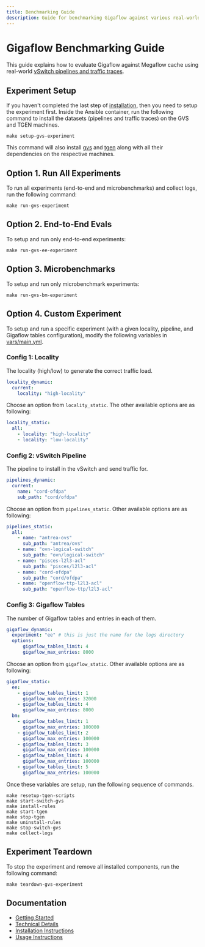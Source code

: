 ```yaml
---
title: Benchmarking Guide
description: Guide for benchmarking Gigaflow against various real-world workloads
---
```


# Gigaflow Benchmarking Guide

This guide explains how to evaluate Gigaflow against Megaflow cache using real-world [vSwitch pipelines and traffic traces](installation.md).

## Experiment Setup

If you haven't completed the last step of [installation](installation.md#gvs-and-tgen-installation), then you need to setup the experiment first.
Inside the Ansible container, run the following command to install the datasets (pipelines and traffic traces) on the GVS and TGEN machines.

```shell title="Ansible Container"
make setup-gvs-experiment
```

This command will also install [gvs](https://github.com/gigaflow-vswitch/gvs) and [tgen](https://github.com/gigaflow-vswitch/tgen) along with all their dependencies on the respective machines.

<!-- ## Experiment Options -->

## Option 1. Run All Experiments

To run all experiments (end-to-end and microbenchmarks) and collect logs, run the following command:

```shell title="Ansible Container"
make run-gvs-experiment
```

## Option 2. End-to-End Evals

To setup and run only end-to-end experiments:

```shell title="Ansible Container"
make run-gvs-ee-experiment
```

## Option 3. Microbenchmarks
To setup and run only microbenchmark experiments:

```shell title="Ansible Container"
make run-gvs-bm-experiment
```

## Option 4. Custom Experiment

To setup and run a specific experiment (with a given locality, pipeline, and Gigaflow tables configuration), modify the following variables in [vars/main.yml](https://github.com/gigaflow-vswitch/gigaflow-orchestrator/blob/asplos-25/vars/main.yml).

### Config 1: Locality

The locality (high/low) to generate the correct traffic load. 

```yaml title="vars/main.yml" linenums="68"
locality_dynamic:
  current:
    locality: "high-locality"
```

Choose an option from `locality_static`.
The other available options are as following:

```yaml title="vars/main.yml" linenums="72"
locality_static:
  all:
    - locality: "high-locality"
    - locality: "low-locality"
```

### Config 2: vSwitch Pipeline

The pipeline to install in the vSwitch and send traffic for.

```yaml title="vars/main.yml" linenums="77"
pipelines_dynamic: 
  current: 
    name: "cord-ofdpa"
    sub_path: "cord/ofdpa"
```

Choose an option from `pipelines_static`.
Other available options are as following:

```yaml title="vars/main.yml" linenums="82"
pipelines_static:
  all:
    - name: "antrea-ovs"
      sub_path: "antrea/ovs"
    - name: "ovn-logical-switch"
      sub_path: "ovn/logical-switch"
    - name: "pisces-l2l3-acl"
      sub_path: "pisces/l2l3-acl"
    - name: "cord-ofdpa"
      sub_path: "cord/ofdpa"
    - name: "openflow-ttp-l2l3-acl"
      sub_path: "openflow-ttp/l2l3-acl"
```

### Config 3: Gigaflow Tables

The number of Gigaflow tables and entries in each of them.

```yaml title="vars/main.yml" linenums="95"
gigaflow_dynamic:
  experiment: "ee" # this is just the name for the logs directory
  options:
      gigaflow_tables_limit: 4
      gigaflow_max_entries: 8000
```

Choose an option from `gigaflow_static`.
Other available options are as following:

```yaml title="vars/main.yml" linenums="101"
gigaflow_static:
  ee:
    - gigaflow_tables_limit: 1
      gigaflow_max_entries: 32000
    - gigaflow_tables_limit: 4
      gigaflow_max_entries: 8000
  bm:
    - gigaflow_tables_limit: 1
      gigaflow_max_entries: 100000
    - gigaflow_tables_limit: 2
      gigaflow_max_entries: 100000
    - gigaflow_tables_limit: 3
      gigaflow_max_entries: 100000
    - gigaflow_tables_limit: 4
      gigaflow_max_entries: 100000
    - gigaflow_tables_limit: 5
      gigaflow_max_entries: 100000
```

Once these variables are setup, run the following sequence of commands. 

```shell title="Ansible Container"
make resetup-tgen-scripts
make start-switch-gvs 
make install-rules
make start-tgen
make stop-tgen
make uninstall-rules 
make stop-switch-gvs
make collect-logs
```

## Experiment Teardown

To stop the experiment and remove all installed components, run the following command:

```shell title="Ansible Container"
make teardown-gvs-experiment
```

<!-- ## Results

The following table compares the iteration time (**s/it**) for different communication strategies, lower is better:

### Analysis -->

## Documentation

* [Getting Started](getting-started.md)
* [Technical Details](technical-details.md)
* [Installation Instructions](installation.md)
* [Usage Instructions](usage.md)